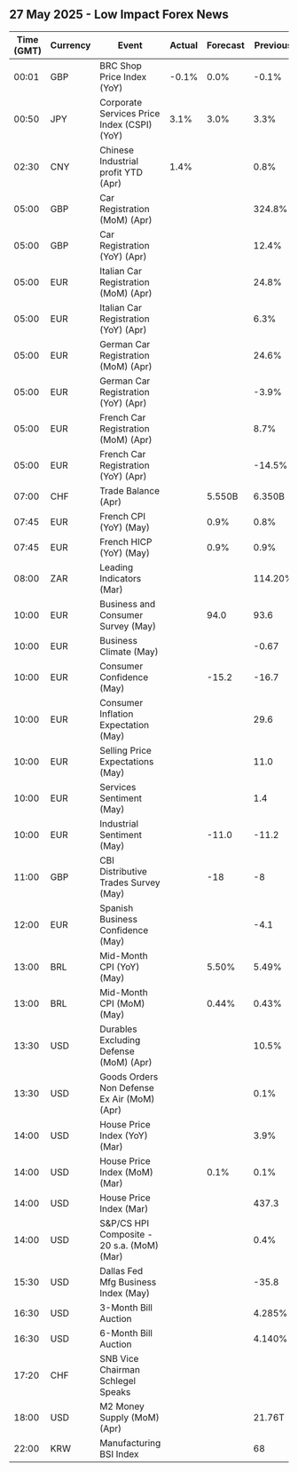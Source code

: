 ## 27 May 2025 - Low Impact Forex News

| Time (GMT) | Currency | Event | Actual | Forecast | Previous |
|------|----------|-------|--------|----------|----------|
| 00:01 | GBP | BRC Shop Price Index (YoY) | -0.1% | 0.0% | -0.1% |
| 00:50 | JPY | Corporate Services Price Index (CSPI) (YoY) | 3.1% | 3.0% | 3.3% |
| 02:30 | CNY | Chinese Industrial profit YTD (Apr) | 1.4% |  | 0.8% |
| 05:00 | GBP | Car Registration (MoM) (Apr) |  |  | 324.8% |
| 05:00 | GBP | Car Registration (YoY) (Apr) |  |  | 12.4% |
| 05:00 | EUR | Italian Car Registration (MoM) (Apr) |  |  | 24.8% |
| 05:00 | EUR | Italian Car Registration (YoY) (Apr) |  |  | 6.3% |
| 05:00 | EUR | German Car Registration (MoM) (Apr) |  |  | 24.6% |
| 05:00 | EUR | German Car Registration (YoY) (Apr) |  |  | -3.9% |
| 05:00 | EUR | French Car Registration (MoM) (Apr) |  |  | 8.7% |
| 05:00 | EUR | French Car Registration (YoY) (Apr) |  |  | -14.5% |
| 07:00 | CHF | Trade Balance (Apr) |  | 5.550B | 6.350B |
| 07:45 | EUR | French CPI (YoY) (May) |  | 0.9% | 0.8% |
| 07:45 | EUR | French HICP (YoY) (May) |  | 0.9% | 0.9% |
| 08:00 | ZAR | Leading Indicators (Mar) |  |  | 114.20% |
| 10:00 | EUR | Business and Consumer Survey (May) |  | 94.0 | 93.6 |
| 10:00 | EUR | Business Climate (May) |  |  | -0.67 |
| 10:00 | EUR | Consumer Confidence (May) |  | -15.2 | -16.7 |
| 10:00 | EUR | Consumer Inflation Expectation (May) |  |  | 29.6 |
| 10:00 | EUR | Selling Price Expectations (May) |  |  | 11.0 |
| 10:00 | EUR | Services Sentiment (May) |  |  | 1.4 |
| 10:00 | EUR | Industrial Sentiment (May) |  | -11.0 | -11.2 |
| 11:00 | GBP | CBI Distributive Trades Survey (May) |  | -18 | -8 |
| 12:00 | EUR | Spanish Business Confidence (May) |  |  | -4.1 |
| 13:00 | BRL | Mid-Month CPI (YoY) (May) |  | 5.50% | 5.49% |
| 13:00 | BRL | Mid-Month CPI (MoM) (May) |  | 0.44% | 0.43% |
| 13:30 | USD | Durables Excluding Defense (MoM) (Apr) |  |  | 10.5% |
| 13:30 | USD | Goods Orders Non Defense Ex Air (MoM) (Apr) |  |  | 0.1% |
| 14:00 | USD | House Price Index (YoY) (Mar) |  |  | 3.9% |
| 14:00 | USD | House Price Index (MoM) (Mar) |  | 0.1% | 0.1% |
| 14:00 | USD | House Price Index (Mar) |  |  | 437.3 |
| 14:00 | USD | S&P/CS HPI Composite - 20 s.a. (MoM) (Mar) |  |  | 0.4% |
| 15:30 | USD | Dallas Fed Mfg Business Index (May) |  |  | -35.8 |
| 16:30 | USD | 3-Month Bill Auction |  |  | 4.285% |
| 16:30 | USD | 6-Month Bill Auction |  |  | 4.140% |
| 17:20 | CHF | SNB Vice Chairman Schlegel Speaks |  |  |  |
| 18:00 | USD | M2 Money Supply (MoM) (Apr) |  |  | 21.76T |
| 22:00 | KRW | Manufacturing BSI Index |  |  | 68 |

